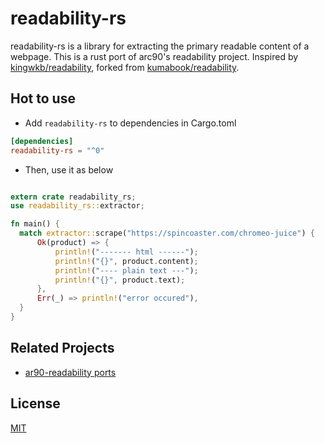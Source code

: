 # readability-rs

readability-rs is a library for extracting the primary readable content of a webpage.
This is a rust port of arc90's readability project. Inspired by
[kingwkb/readability](https://github.com/kingwkb/readability), forked from [kumabook/readability](https://github.com/kumabook/readability).

## Hot to use

- Add `readability-rs` to dependencies in Cargo.toml

```toml
[dependencies]
readability-rs = "^0"
```

- Then, use it as below

```rust

extern crate readability_rs;
use readability_rs::extractor;

fn main() {
  match extractor::scrape("https://spincoaster.com/chromeo-juice") {
      Ok(product) => {
          println!("------- html ------");
          println!("{}", product.content);
          println!("---- plain text ---");
          println!("{}", product.text);
      },
      Err(_) => println!("error occured"),
  }
}

```

## Related Projects

- [ar90-readability ports](https://github.com/masukomi/ar90-readability#ports)

## License

[MIT](LICENSE)
